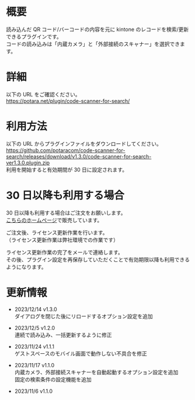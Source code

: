 # 概要

読み込んだ QR コード/バーコードの内容を元に kintone のレコードを検索/更新できるプラグインです。  
コードの読み込みは「内蔵カメラ」と「外部接続のスキャナー」を選択できます。

# 詳細

以下の URL をご確認ください。  
https://potara.net/plugin/code-scanner-for-search/

# 利用方法

以下の URL からプラグインファイルをダウンロードしてください。  
https://github.com/potaracom/code-scanner-for-search/releases/download/v1.3.0/code-scanner-for-search-ver1.3.0.plugin.zip  
利用を開始すると有効期間が 30 日に設定されます。

# 30 日以降も利用する場合

30 日以降も利用する場合はご注文をお願いします。  
[こちらのホームページ](https://potaracom.stores.jp/items/654406c68168c30eba91d5dd)で販売しています。

ご注文後、ライセンス更新作業を行います。  
（ライセンス更新作業は弊社環境での作業です）

ライセンス更新作業の完了をメールで連絡します。  
その後、プラグイン設定を再保存していただくことで有効期限以降も利用できるようになります。

# 更新情報

- 2023/12/14 v1.3.0  
  ダイアログを閉じた後にリロードするオプション設定を追加

- 2023/12/5 v1.2.0  
  連続で読み込み、一括更新するように修正

- 2023/11/24 v1.1.1  
  ゲストスペースのモバイル画面で動作しない不具合を修正

- 2023/11/17 v1.1.0  
  内蔵カメラ、外部接続スキャナーを自動起動するオプション設定を追加  
  固定の検索条件の設定機能を追加

- 2023/11/6 v1.1.0

